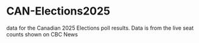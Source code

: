 # CAN-Elections2025
data for the Canadian 2025 Elections poll results. Data is from the live seat counts shown on CBC News
